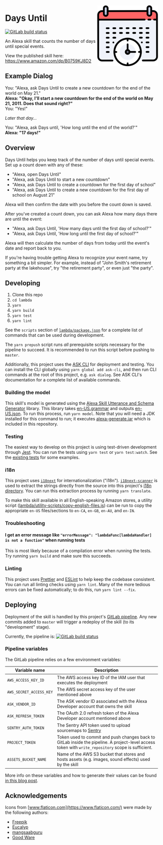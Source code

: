 <img align="right"
src="https://raw.githubusercontent.com/nfriend/days-until/master/skill-package/assets/en-US_largeIcon.png"
width="200" />

# Days Until

<a href="https://gitlab.com/nfriend/days-until/-/pipelines/latest"
target="_blank"><img
src="https://gitlab.com/nfriend/days-until/badges/master/pipeline.svg"
alt="GitLab build status"></a>

An Alexa skill that counts the number of days until special events.

View the published skill here: https://www.amazon.com/dp/B0759KJ8D2

## Example Dialog

You: "Alexa, ask Days Until to create a new countdown for the end of the world
on May 21."<br /> **Alexa: "Okay, I'll start a new countdown for the end of the
world on May 21, 2011. Does that sound right?"**<br /> You: "Yes!"

_Later that day..._

You: "Alexa, ask Days until, 'How long until the end of the world?'"<br />
**Alexa: "17 days!"**

## Overview

Days Until helps you keep track of the number of days until special events. Set
up a count down with any of these:

- "Alexa, open Days Until"
- "Alexa, ask Days Until to start a new countdown"
- "Alexa, ask Days Until to create a countdown for the first day of school"
- "Alexa, ask Days Until to create a new countdown for the first day of school
  on August 21"

Alexa will then confirm the date with you before the count down is saved.

After you've created a count down, you can ask Alexa how many days there are
until the event:

- "Alexa, ask Days Until, 'How many days until the first day of school?'"
- "Alexa, ask Days Until, 'How long until the first day of school?'"

Alexa will then calculate the number of days from today until the event's date
and report back to you.

If you're having trouble getting Alexa to recognize your event name, try
something a bit simpler. For example, instead of "John Smith's retirement party
at the lakehouse", try "the retirement party", or even just "the party".

## Developing

1. Clone this repo
1. `cd lambda`
1. `yarn`
1. `yarn build`
1. `yarn test`
1. `yarn lint`

See the `scripts` section of [`lambda/package.json`](lambda/package.json) for a
complete list of commands that can be used during development.

The `yarn prepush` script runs _all_ prerequisite scripts necessary for the
pipeline to succeed. It is recommended to run this script before pushing to
`master`.

Additionally, this project uses the [ASK
CLI](https://developer.amazon.com/en-US/docs/alexa/smapi/ask-cli-intro.html) for
deployment and testing. You can install the CLI globally using `yarn global add ask-cli`, and then run CLI commands at the root of this project, e.g. `ask dialog`. See ASK CLI's documentation for a complete list of available commands.

### Building the model

This skill's model is generated using the [Alexa Skill Utterance and Schema
Generator](https://github.com/KayLerch/alexa-utterance-generator) library. This
library takes
[en-US.grammar](skill-package/interactionModels/custom/en-US.grammar) and
outputs [en-US.json](skill-package/interactionModels/custom/en-US.json). To run
this process, run `yarn model`. Note that you will need a JDK installed for this
command to run; it executes
[alexa-generate.jar](skill-package/interactionModels/custom/alexa-generate.jar)
which is included in this repository.

### Testing

The easiest way to develop on this project is using test-driven development
through [Jest](https://jestjs.io/). You can run the tests using `yarn test` or
`yarn test:watch`. See the [existing
tests](https://gitlab.com/nfriend/days-until/-/tree/master/lambda/tests) for
some examples.

### i18n

This project uses [`i18next`](https://www.i18next.com/) for internationalization
("i18n"). [`i18next-scanner`](https://github.com/i18next/i18next-scanner) is
used to extract the strings directly from the source into this project's [i18n
directory](./Lab_Assistant/lambda/custom/i18n). You can run this extraction
process by running `yarn translate`.

To make this skill available in all English-speaking Amazon stores, a utility
script
([lambda/utility-scripts/copy-english-files.js](lambda/utility-scripts/copy-english-files.js))
can be run to copy the appropriate `en-US` files/sections to `en-CA`, `en-GB`,
`en-AU`, and `en-IN`.

### Troubleshooting

#### I get an error message like `"errorMessage": "lambdaFunc[lambdaHandler] is not a function"` when running tests

This is most likely because of a compilation error when running the tests. Try
running `yarn build` and make sure this succeeds.

### Linting

This project uses [Prettier](https://prettier.io/) and
[ESLint](https://eslint.org/) to help keep the codebase consistent. You can run
all linting checks using `yarn lint`. Many of the more tedious errors can be
fixed automatically; to do this, run `yarn lint --fix`.

## Deploying

Deployment of the skill is handled by this project's [GitLab
pipeline](.gitlab-ci.yml). Any new commits added to `master` will trigger a
redeploy of the skill (to its "development" stage).

Currently, the pipeline is: <a
href="https://gitlab.com/nfriend/days-until/-/pipelines/latest"
target="_blank"><img
src="https://gitlab.com/nfriend/days-until/badges/master/pipeline.svg"
alt="GitLab build status"></a>

### Pipeline variables

The GitLab pipeline relies on a few environment variables:

| Variable name           | Description                                                                                                                                         |
| ----------------------- | --------------------------------------------------------------------------------------------------------------------------------------------------- |
| `AWS_ACCESS_KEY_ID`     | The AWS access key ID of the IAM user that executes the deployment                                                                                  |
| `AWS_SECRET_ACCESS_KEY` | The AWS secret access key of the user mentioned above                                                                                               |
| `ASK_VENDOR_ID`         | The ASK vendor ID associated with the Alexa Developer account that owns the skill                                                                   |
| `ASK_REFRESH_TOKEN`     | The OAuth 2.0 refresh token of the Alexa Developer account mentioned above                                                                          |
| `SENTRY_AUTH_TOKEN`     | The Sentry API token used to upload sourcemaps to [Sentry](https://sentry.io/)                                                                      |
| `PROJECT_TOKEN`         | Token used to commit and push changes back to GitLab inside the pipeline. A project-level access token with `write_repository` scope is sufficient. |
| `ASSETS_BUCKET_NAME`    | Name of the AWS S3 bucket that stores and hosts assets (e.g. images, sound effects) used by the skill                                               |

More info on these variables and how to generate their values can be found [in
this blog
post](https://developer.amazon.com/en-US/blogs/alexa/alexa-skills-kit/2020/06/using-the-ask-cli-v2-0-to-continuously-deploy-your-skill).

## Acknowledgements

Icons from [www.flaticon.com](https://www.flaticon.com/) were made by the
following authors:

- [Freepik](https://www.flaticon.com/authors/freepik)
- [Eucalyp](https://www.flaticon.com/authors/eucalyp)
- [mangsaabguru](https://www.flaticon.com/authors/mangsaabguru)
- [Good Ware](https://www.flaticon.com/authors/good-ware)
